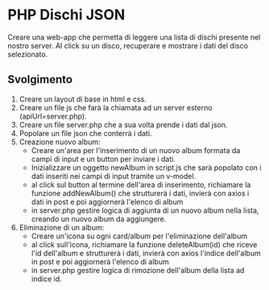# PHP Dischi JSON

Creare una web-app che permetta di leggere una lista di dischi presente nel nostro server. Al click su un disco, recuperare e mostrare i dati del disco selezionato.

## Svolgimento

1. Creare un layout di base in html e css.
2. Creare un file js che farà la chiamata ad un server esterno (apiUrl=server.php).
3. Creare un file server.php che a sua volta prende i dati dal json.
4. Popolare un file json che conterrà i dati.
5. Creazione nuovo album:
   - Creare un'area per l'inserimento di un nuovo album formata da campi di input e un button per inviare i dati.
   - Inizializzare un oggetto newAlbum in script.js che sarà popolato con i dati inseriti nei campi di input tramite un v-model.
   - al click sul button al termine dell'area di inserimento, richiamare la funzione addNewAlbum() che strutturerà i dati, invierà con axios i dati in post e poi aggiornerà l'elenco di album
   - in server.php gestire logica di aggiunta di un nuovo album nella lista, creando un nuovo album da aggiungere.
6. Eliminazione di un album:
   - Creare un'icona su ogni card/album per l'eliminazione dell'album
   - al click sull'icona, richiamare la funzione deleteAlbum(id) che riceve l'id dell'album e strutturerà i dati, invierà con axios l'indice dell'album in post e poi aggiornerà l'elenco di album
   - in server.php gestire logica di rimozione dell'album della lista ad indice id.
